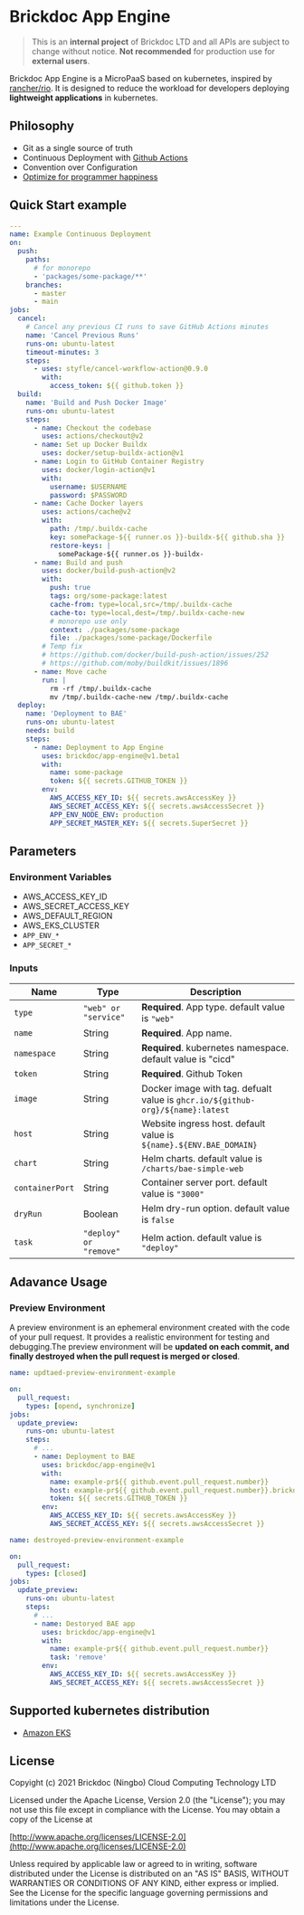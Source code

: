 # Brickdoc App Engine

> This is an **internal project** of Brickdoc LTD and all APIs are subject to change without notice.
> **Not recommended** for production use for **external users**.

Brickdoc App Engine is a MicroPaaS based on kubernetes, inspired by [rancher/rio](https://github.com/rancher/rio).
It is designed to reduce the workload for developers deploying **lightweight applications** in kubernetes.

## Philosophy

- Git as a single source of truth
- Continuous Deployment with [Github Actions](https://github.com/features/actions)
- Convention over Configuration
- [Optimize for programmer happiness](https://rubyonrails.org/doctrine/#optimize-for-programmer-happiness)

## Quick Start example

```yaml
---
name: Example Continuous Deployment
on:
  push:
    paths:
      # for monorepo
      - 'packages/some-package/**'
    branches:
      - master
      - main
jobs:
  cancel:
    # Cancel any previous CI runs to save GitHub Actions minutes
    name: 'Cancel Previous Runs'
    runs-on: ubuntu-latest
    timeout-minutes: 3
    steps:
      - uses: styfle/cancel-workflow-action@0.9.0
        with:
          access_token: ${{ github.token }}
  build:
    name: 'Build and Push Docker Image'
    runs-on: ubuntu-latest
    steps:
      - name: Checkout the codebase
        uses: actions/checkout@v2
      - name: Set up Docker Buildx
        uses: docker/setup-buildx-action@v1
      - name: Login to GitHub Container Registry
        uses: docker/login-action@v1
        with:
          username: $USERNAME
          password: $PASSWORD
      - name: Cache Docker layers
        uses: actions/cache@v2
        with:
          path: /tmp/.buildx-cache
          key: somePackage-${{ runner.os }}-buildx-${{ github.sha }}
          restore-keys: |
            somePackage-${{ runner.os }}-buildx-
      - name: Build and push
        uses: docker/build-push-action@v2
        with:
          push: true
          tags: org/some-package:latest
          cache-from: type=local,src=/tmp/.buildx-cache
          cache-to: type=local,dest=/tmp/.buildx-cache-new
          # monorepo use only
          context: ./packages/some-package
          file: ./packages/some-package/Dockerfile
        # Temp fix
        # https://github.com/docker/build-push-action/issues/252
        # https://github.com/moby/buildkit/issues/1896
      - name: Move cache
        run: |
          rm -rf /tmp/.buildx-cache
          mv /tmp/.buildx-cache-new /tmp/.buildx-cache
  deploy:
    name: 'Deployment to BAE'
    runs-on: ubuntu-latest
    needs: build
    steps:
      - name: Deployment to App Engine
        uses: brickdoc/app-engine@v1.beta1
        with:
          name: some-package
          token: ${{ secrets.GITHUB_TOKEN }}
        env:
          AWS_ACCESS_KEY_ID: ${{ secrets.awsAccessKey }}
          AWS_SECRET_ACCESS_KEY: ${{ secrets.awsAccessSecret }}
          APP_ENV_NODE_ENV: production
          APP_SECRET_MASTER_KEY: ${{ secrets.SuperSecret }}
```

## Parameters

### Environment Variables

- AWS_ACCESS_KEY_ID
- AWS_SECRET_ACCESS_KEY
- AWS_DEFAULT_REGION
- AWS_EKS_CLUSTER
- `APP_ENV_*`
- `APP_SECRET_*`

### Inputs

| Name            | Type                   | Description                                                                    |
| --------------- | ---------------------- | ------------------------------------------------------------------------------ |
| `type`          | `"web" or "service"`   | **Required**. App type. default value is `"web"`                               |
| `name`          | String                 | **Required**. App name.                                                        |
| `namespace`     | String                 | **Required**. kubernetes namespace. default value is "cicd"                    |
| `token`         | String                 | **Required**. Github Token                                                     |
| `image`         | String                 | Docker image with tag. defualt value is `ghcr.io/${github-org}/${name}:latest` |
| `host`          | String                 | Website ingress host. default value is `${name}.${ENV.BAE_DOMAIN}`             |
| `chart`         | String                 | Helm charts. default value is `/charts/bae-simple-web`                         |
| `containerPort` | String                 | Container server port. default value is `"3000"`                               |
| `dryRun`        | Boolean                | Helm dry-run option. default value is `false`                                  |
| `task`          | `"deploy" or "remove"` | Helm action. default value is `"deploy"`                                       |

## Adavance Usage

### Preview Environment

A preview environment is an ephemeral environment created with the code of your pull request. It provides a realistic environment for testing and debugging.The preview environment will be **updated on each commit, and finally destroyed when the pull request is merged or closed**.

```yaml
name: updtaed-preview-environment-example

on:
  pull_request:
    types: [opend, synchronize]
jobs:
  update_preview:
    runs-on: ubuntu-latest
    steps:
      # ...
      - name: Deployment to BAE
        uses: brickdoc/app-engine@v1
        with:
          name: example-pr${{ github.event.pull_request.number}}
          host: example-pr${{ github.event.pull_request.number}}.brickdoc.dev
          token: ${{ secrets.GITHUB_TOKEN }}
        env:
          AWS_ACCESS_KEY_ID: ${{ secrets.awsAccessKey }}
          AWS_SECRET_ACCESS_KEY: ${{ secrets.awsAccessSecret }}
```

```yaml
name: destroyed-preview-environment-example

on:
  pull_request:
    types: [closed]
jobs:
  update_preview:
    runs-on: ubuntu-latest
    steps:
      # ...
      - name: Destoryed BAE app
        uses: brickdoc/app-engine@v1
        with:
          name: example-pr${{ github.event.pull_request.number}}
          task: 'remove'
        env:
          AWS_ACCESS_KEY_ID: ${{ secrets.awsAccessKey }}
          AWS_SECRET_ACCESS_KEY: ${{ secrets.awsAccessSecret }}
```

## Supported kubernetes distribution

- [Amazon EKS](https://aws.amazon.com/cn/eks/)

## License

Copyight (c) 2021 Brickdoc (Ningbo) Cloud Computing Technology LTD

Licensed under the Apache License, Version 2.0 (the "License");
you may not use this file except in compliance with the License.
You may obtain a copy of the License at

[http://www.apache.org/licenses/LICENSE-2.0](http://www.apache.org/licenses/LICENSE-2.0)

Unless required by applicable law or agreed to in writing, software
distributed under the License is distributed on an "AS IS" BASIS,
WITHOUT WARRANTIES OR CONDITIONS OF ANY KIND, either express or implied.
See the License for the specific language governing permissions and
limitations under the License.

